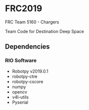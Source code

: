 # FRC2019

FRC Team 5160 - Chargers

Team Code for Destination Deep Space

## Dependencies

### RIO Software

* Robotpy v2019.0.1
* robotpy-ctre
* robotpy-cscore
* numpy
* opencv
* v4l-utils
* Pyserial